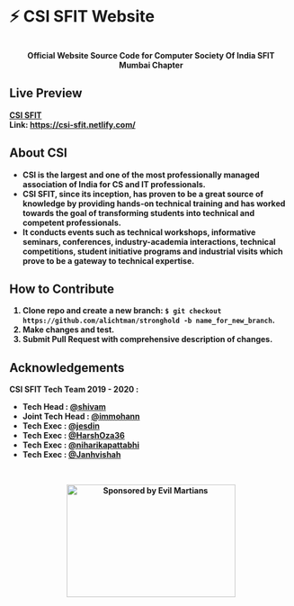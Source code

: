 # ⚡ CSI SFIT Website 

<a href="https://www.csi.sfit.ac.in/"><img src="https://scontent.fbom3-2.fna.fbcdn.net/v/t1.0-9/s960x960/119707500_2771001579849253_1009356067048322269_o.jpg?_nc_cat=102&_nc_sid=e3f864&_nc_ohc=6DCq8Qiq_FQAX_1GhgT&_nc_ht=scontent.fbom3-2.fna&tp=7&oh=1ab72f642f74b3f5e42fe8c185810a94&oe=5F8874E7" align="center"
     alt=""></a>
     
<p align="center">
<b>Official Website Source Code for Computer Society Of India SFIT
<br>Mumbai Chapter<b>
</p>

## Live Preview

<a href="https://csi-sfit.netlify.com/" align="center"
     alt="">CSI SFIT</a><br>
**Link:**  https://csi-sfit.netlify.com/
 
## About CSI

* CSI is the largest and one of the most professionally managed association of India for CS and IT professionals. 
* CSI SFIT, since its inception, has proven to be a great source of knowledge by providing hands-on technical training and has worked towards the goal of transforming students into technical and competent professionals. 
* It conducts events such as technical workshops, informative seminars, conferences, industry-academia interactions, technical competitions, student initiative programs and industrial visits which prove to be a gateway to technical expertise.

**How to Contribute**
---

1. Clone repo and create a new branch: `$ git checkout https://github.com/alichtman/stronghold -b name_for_new_branch`.
2. Make changes and test.
3. Submit Pull Request with comprehensive description of changes.

**Acknowledgements**
---

**CSI SFIT Tech Team 2019 - 2020 :**
+ Tech Head : [@shivam](https://github.com/immohann)
+ Joint Tech Head : [@immohann](https://github.com/immohann)
+ Tech Exec : [@jesdin]( https://github.com/jesdin)
+ Tech Exec : [@HarshOza36](https://github.com/HarshOza36)
+ Tech Exec : [@niharikapattabhi](https://github.com/niharikapattabhi)
+ Tech Exec : [@Janhvishah](https://github.com/Janhvishah)
<br>
<p align="center">
  <a href="https://www.csi.sfit.ac.in/">
    <img src="https://www.csi.sfit.ac.in/logo.png"
         alt="Sponsored by Evil Martians" width="300" height="200">
  </a>
</p>
